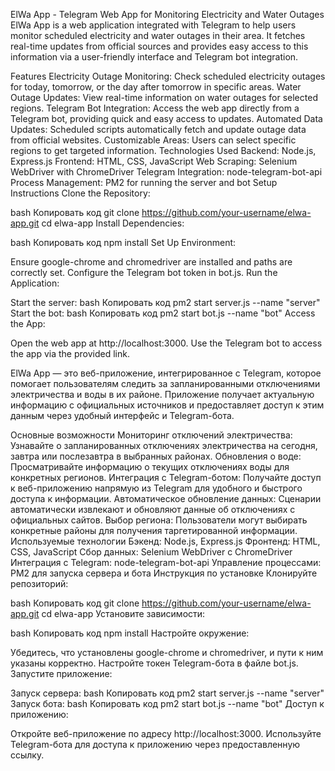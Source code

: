 ElWa App - Telegram Web App for Monitoring Electricity and Water Outages
ElWa App is a web application integrated with Telegram to help users monitor scheduled electricity and water outages in their area. It fetches real-time updates from official sources and provides easy access to this information via a user-friendly interface and Telegram bot integration.

Features
Electricity Outage Monitoring: Check scheduled electricity outages for today, tomorrow, or the day after tomorrow in specific areas.
Water Outage Updates: View real-time information on water outages for selected regions.
Telegram Bot Integration: Access the web app directly from a Telegram bot, providing quick and easy access to updates.
Automated Data Updates: Scheduled scripts automatically fetch and update outage data from official websites.
Customizable Areas: Users can select specific regions to get targeted information.
Technologies Used
Backend: Node.js, Express.js
Frontend: HTML, CSS, JavaScript
Web Scraping: Selenium WebDriver with ChromeDriver
Telegram Integration: node-telegram-bot-api
Process Management: PM2 for running the server and bot
Setup Instructions
Clone the Repository:

bash
Копировать код
git clone https://github.com/your-username/elwa-app.git
cd elwa-app
Install Dependencies:

bash
Копировать код
npm install
Set Up Environment:

Ensure google-chrome and chromedriver are installed and paths are correctly set.
Configure the Telegram bot token in bot.js.
Run the Application:

Start the server:
bash
Копировать код
pm2 start server.js --name "server"
Start the bot:
bash
Копировать код
pm2 start bot.js --name "bot"
Access the App:

Open the web app at http://localhost:3000.
Use the Telegram bot to access the app via the provided link.



ElWa App — это веб-приложение, интегрированное с Telegram, которое помогает пользователям следить за запланированными отключениями электричества и воды в их районе. Приложение получает актуальную информацию с официальных источников и предоставляет доступ к этим данным через удобный интерфейс и Telegram-бота.

Основные возможности
Мониторинг отключений электричества: Узнавайте о запланированных отключениях электричества на сегодня, завтра или послезавтра в выбранных районах.
Обновления о воде: Просматривайте информацию о текущих отключениях воды для конкретных регионов.
Интеграция с Telegram-ботом: Получайте доступ к веб-приложению напрямую из Telegram для удобного и быстрого доступа к информации.
Автоматическое обновление данных: Сценарии автоматически извлекают и обновляют данные об отключениях с официальных сайтов.
Выбор региона: Пользователи могут выбирать конкретные районы для получения таргетированной информации.
Используемые технологии
Бэкенд: Node.js, Express.js
Фронтенд: HTML, CSS, JavaScript
Сбор данных: Selenium WebDriver с ChromeDriver
Интеграция с Telegram: node-telegram-bot-api
Управление процессами: PM2 для запуска сервера и бота
Инструкция по установке
Клонируйте репозиторий:

bash
Копировать код
git clone https://github.com/your-username/elwa-app.git
cd elwa-app
Установите зависимости:

bash
Копировать код
npm install
Настройте окружение:

Убедитесь, что установлены google-chrome и chromedriver, и пути к ним указаны корректно.
Настройте токен Telegram-бота в файле bot.js.
Запустите приложение:

Запуск сервера:
bash
Копировать код
pm2 start server.js --name "server"
Запуск бота:
bash
Копировать код
pm2 start bot.js --name "bot"
Доступ к приложению:

Откройте веб-приложение по адресу http://localhost:3000.
Используйте Telegram-бота для доступа к приложению через предоставленную ссылку.

